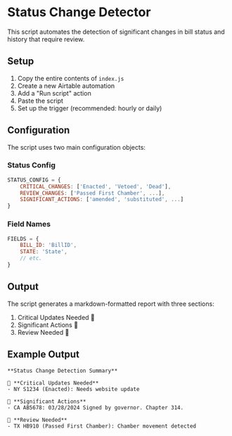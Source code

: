 # Status Change Detector

This script automates the detection of significant changes in bill status and history that require review.

## Setup

1. Copy the entire contents of `index.js`
2. Create a new Airtable automation
3. Add a "Run script" action
4. Paste the script
5. Set up the trigger (recommended: hourly or daily)

## Configuration

The script uses two main configuration objects:

### Status Config
```javascript
STATUS_CONFIG = {
    CRITICAL_CHANGES: ['Enacted', 'Vetoed', 'Dead'],
    REVIEW_CHANGES: ['Passed First Chamber', ...],
    SIGNIFICANT_ACTIONS: ['amended', 'substituted', ...]
}
```

### Field Names
```javascript
FIELDS = {
    BILL_ID: 'BillID',
    STATE: 'State',
    // etc.
}
```

## Output

The script generates a markdown-formatted report with three sections:
1. Critical Updates Needed 🚨
2. Significant Actions 📝
3. Review Needed 👀

## Example Output
```
**Status Change Detection Summary**

🚨 **Critical Updates Needed**
- NY S1234 (Enacted): Needs website update

📝 **Significant Actions**
- CA AB5678: 03/28/2024 Signed by governor. Chapter 314.

👀 **Review Needed**
- TX HB910 (Passed First Chamber): Chamber movement detected
```

